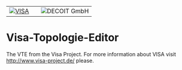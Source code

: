 <table>
    <tr>
        <td> <a href="http://www.visa-project.de/"><img src="http://www.decoit.de/cms/upload/logos/forschungsprojekte/visa-logo_200.png" alt="VISA"></a></td>
        <td></td>
        <td> <img alt="DECOIT GmbH" src="http://www.decoit.de/cms/decoit_v3_images/logo.png" </td>
    </tr>
</table>

	  
Visa-Topologie-Editor
=====================

The VTE from the Visa Project. For more information about VISA visit http://www.visa-project.de/ please.
